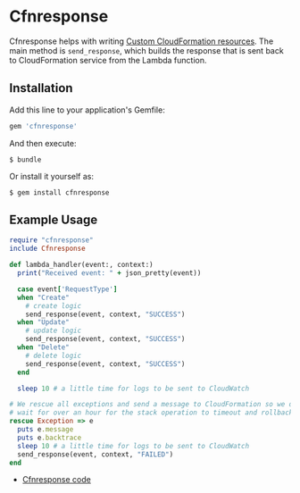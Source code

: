 # Cfnresponse

Cfnresponse helps with writing [Custom CloudFormation resources](https://docs.aws.amazon.com/AWSCloudFormation/latest/UserGuide/template-custom-resources.html). The main method is `send_response`, which builds the response that is sent back to CloudFormation service from the Lambda function.

## Installation

Add this line to your application's Gemfile:

```ruby
gem 'cfnresponse'
```

And then execute:

    $ bundle

Or install it yourself as:

    $ gem install cfnresponse

## Example Usage

```ruby
require "cfnresponse"
include Cfnresponse

def lambda_handler(event:, context:)
  print("Received event: " + json_pretty(event))

  case event['RequestType']
  when "Create"
    # create logic
    send_response(event, context, "SUCCESS")
  when "Update"
    # update logic
    send_response(event, context, "SUCCESS")
  when "Delete"
    # delete logic
    send_response(event, context, "SUCCESS")
  end

  sleep 10 # a little time for logs to be sent to CloudWatch

# We rescue all exceptions and send a message to CloudFormation so we don't have to
# wait for over an hour for the stack operation to timeout and rollback.
rescue Exception => e
  puts e.message
  puts e.backtrace
  sleep 10 # a little time for logs to be sent to CloudWatch
  send_response(event, context, "FAILED")
end
```

* [Cfnresponse code](lib/cfnresponse.rb)